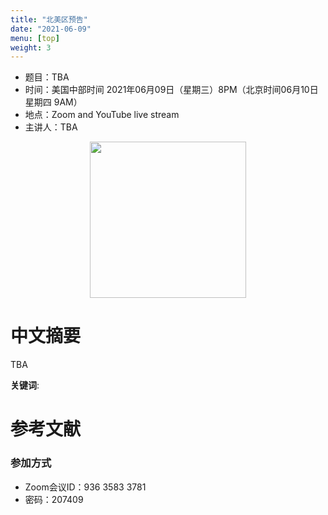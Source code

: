 ```yaml
---
title: "北美区预告"
date: "2021-06-09"
menu: [top]
weight: 3
---
```


- 题目：TBA
- 时间：美国中部时间 2021年06月09日（星期三）8PM（北京时间06月10日 星期四 9AM）
- 地点：Zoom and YouTube live stream
- 主讲人：TBA

<div align="center">
<img src="" height=250>
</div>

# 中文摘要

TBA

**关键词**: 


# 参考文献


### 参加方式
- Zoom会议ID：936 3583 3781
- 密码：207409
